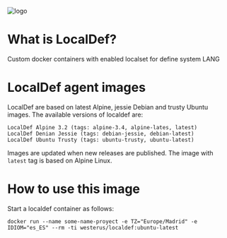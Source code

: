 ![logo](https://hsto.org/files/064/f34/34b/064f3434bba04ad3bb7fbcd091ad810c.png)

# What is LocalDef?

Custom docker containers with enabled localset for define system LANG

# LocalDef agent images

LocalDef are based on latest Alpine, jessie Debian and trusty Ubuntu images. The available versions of localdef are:

    LocalDef Alpine 3.2 (tags: alpine-3.4, alpine-lates, latest)
    LocalDef Denian Jessie (tags: debian-jessie, debian-latest)  
    LocalDef Ubuntu Trusty (tags: ubuntu-trusty, ubuntu-latest)

Images are updated when new releases are published. The image with ``latest`` tag is based on Alpine Linux.

# How to use this image

Start a localdef container as follows:

    docker run --name some-name-proyect -e TZ="Europe/Madrid" -e IDIOM="es_ES" --rm -ti westerus/localdef:ubuntu-latest

